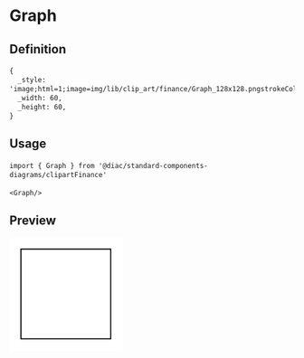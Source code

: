 # Graph

## Definition

```
{
  _style: 'image;html=1;image=img/lib/clip_art/finance/Graph_128x128.pngstrokeColor=none;',
  _width: 60,
  _height: 60,
}
```

## Usage

```
import { Graph } from '@diac/standard-components-diagrams/clipartFinance'

<Graph/>
```

## Preview

<img src="./graph.png" width="200"/>
